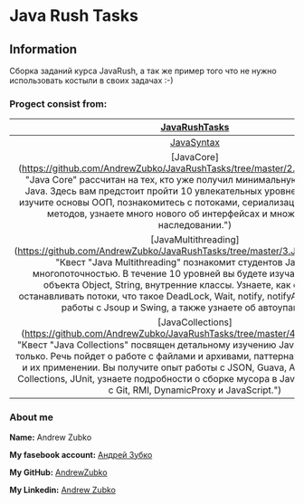 # Java Rush Tasks
## Information
Сборка заданий курса JavaRush, а так же пример того что не нужно использовать костыли в своих задачах :-)

### Progect consist from:
|[JavaRushTasks](https://github.com/AndrewZubko/JavaRushTasks)|
|:-------------------:|
|[JavaSyntax](https://github.com/AndrewZubko/JavaRushTasks/tree/master/1.JavaSyntax/)|
|[JavaCore](https://github.com/AndrewZubko/JavaRushTasks/tree/master/2.JavaCore/ "Квест "Java Core" рассчитан на тех, кто уже получил минимальную подготовку по Java. Здесь вам предстоит пройти 10 увлекательных уровней, в которых вы изучите основы ООП, познакомитесь с потоками, сериализацией, перегрузкой методов, узнаете много нового об интерфейсах и множественном наследовании.")|
|[JavaMultithreading](https://github.com/AndrewZubko/JavaRushTasks/tree/master/3.JavaMultithreading/ "Квест "Java Multithreading" познакомит студентов JavaRush с многопоточностью. В течение 10 уровней вы будете изучать устройство объекта Object, String, внутренние классы. Узнаете, как создавать и останавливать потоки, что такое DeadLock, Wait, notify, notifyAll, получите опыт работы с Jsoup и Swing, а также узнаете об автоупаковке.")|
|[JavaCollections](https://github.com/AndrewZubko/JavaRushTasks/tree/master/4.JavaCollections/ "Квест "Java Collections" посвящен детальному изучению Java-коллекций и не только. Речь пойдет о работе с файлами и архивами, паттернах проектирования и их применении. Вы получите опыт работы с JSON, Guava, Apache Commons Collections, JUnit, узнаете подробности о сборке мусора в Java, познакомитесь с Git, RMI, DynamicProxy и JavaScript.")|

### About me
__Name:__ Andrew Zubko

__My fasebook account:__ [Андрей Зубко](https://www.facebook.com/profile.php?id=100007566163163 "Андрей Зубко")

__My GitHub:__ [AndrewZubko](https://github.com/AndrewZubko)

__My Linkedin:__ [Andrew Zubko](https://www.linkedin.com/in/andrew-zubko-5aa7021b3/)
